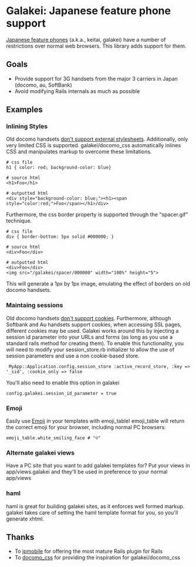 # Galakei: Japanese feature phone support

[Japanese feature phones](http://www.mobalean.com/en/keitai_web_technology_guide) (a.k.a., keitai, galakei) have a number of restrictions over normal web browsers.  This library adds support for them.

## Goals

 * Provide support for 3G handsets from the major 3 carriers in Japan (docomo, au, SoftBank)
 * Avoid modifying Rails internals as much as possible

## Examples

### Inlining Styles

Old docomo handsets [don't support external stylesheets](http://www.keitai-dev.net/CSS). Additionally, only very limited CSS is supported. galakei/docomo_css automatically inlines CSS and manipulates markup to overcome these limitations.

    # css file
    h1 { color: red; background-color: blue}

    # source html
    <h1>Foo</h1>

    # outputted html
    <div style="background-color: blue;"><h1><span style="color:red;">Foo</span></h1>/div>

Furthermore, the css border property is supported through the "spacer.gif" technique.

    # css file
    div { border-bottom: 5px solid #000000; }

    # source html
    <div>Foo</div>

    # outputted html
    <div>Foo</div>
    <img src="/galakei/spacer/000000" width="100%" height="5">

This will generate a 1px by 1px image, emulating the effect of borders on old docomo handsets.

### Maintaing sessions

Old docomo handsets [don't support cookies](http://www.keitai-dev.net/Cookies). Furthermore, although Softbank and Au handsets support cookies, when accessing SSL pages, different cookies may be used. Galakei works around this by injecting a session id parameter into your URLs and forms (as long as you use a standard rails method for creating them). To enable this functionality, you will need to modify your session_store.rb initializer to allow the use of session parameters and use a non cookie-based store.

     MyApp::Application.config.session_store :active_record_store, :key => '_sid', :cookie_only => false

You'll also need to enable this option in galakei

    config.galakei.session_id_parameter = true

### Emoji

Easily use [Emoji](http://www.keitai-dev.net/Emoji) in your templates with emoji_table! emoji_table will return the correct emoji for your browser, including normal PC browsers:

    emoji_table.white_smiling_face # "☺"

### Alternate galakei views

Have a PC site that you want to add galakei templates for? Put your views in app/views.galakei and they'll be used in preference to your normal app/views

### haml

haml is great for building galakei sites, as it enforces well formed markup. galakei takes care of setting the haml template format for you, so you'll generate xhtml.

## Thanks

 * To [jpmobile](https://github.com/jpmobile/jpmobile) for offering the most mature Rails plugin for Rails
 * To [docomo_css](https://github.com/milk1000cc/docomo_css) for providing the inspiration for galakei/docomo_css
